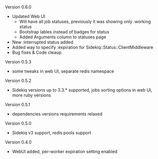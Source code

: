Version 0.6.0
+ Updated Web UI 
  + Will have all job statuses, previously it was showing only :working status
  + Bootstrap lables instead of badges for status 
  + Added Arguments column to statuses page 
+ New :interrupted status added 
+ Added way to specify :expiration for Sidekiq::Status::ClientMiddleware
+ Bug fixes & Code cleaup 

Version 0.5.3 
+ some tweaks in web UI, separate redis namespace

Version 0.5.2 
+ Sidekiq versions up to 3.3.* supported, jobs sorting options in web UI, more ruby versions

Version 0.5.1
+ dependencies versions requirements relaxed

Version 0.5.0
+ Sidekiq v3 support, redis pools support

Version 0.4.0
+ WebUI added, per-worker expiration setting enabled